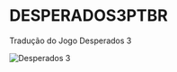 # DESPERADOS3PTBR
Tradução do Jogo Desperados 3

![Desperados 3](https://github.com/JUNIORGBJ/DESPERADOS3PTBR/blob/master/DesperadosIII.png)

